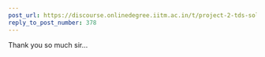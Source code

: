 ```yaml
---
post_url: https://discourse.onlinedegree.iitm.ac.in/t/project-2-tds-solver-discussion-thread/169029/379
reply_to_post_number: 378
---
```

Thank you so much sir…